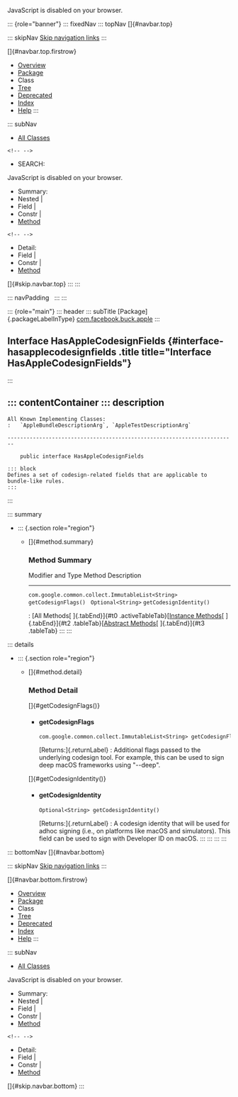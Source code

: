 <div>

JavaScript is disabled on your browser.

</div>

::: {role="banner"}
::: fixedNav
::: topNav
[]{#navbar.top}

::: skipNav
[Skip navigation links](#skip.navbar.top "Skip navigation links")
:::

[]{#navbar.top.firstrow}

-   [Overview](../../../../index.html)
-   [Package](package-summary.html)
-   Class
-   [Tree](package-tree.html)
-   [Deprecated](../../../../deprecated-list.html)
-   [Index](../../../../index-all.html)
-   [Help](../../../../help-doc.html)
:::

::: subNav
-   [All Classes](../../../../allclasses.html)

```{=html}
<!-- -->
```
-   SEARCH:

<div>

<div>

JavaScript is disabled on your browser.

</div>

</div>

<div>

-   Summary: 
-   Nested \| 
-   Field \| 
-   Constr \| 
-   [Method](#method.summary)

```{=html}
<!-- -->
```
-   Detail: 
-   Field \| 
-   Constr \| 
-   [Method](#method.detail)

</div>

[]{#skip.navbar.top}
:::
:::

::: navPadding
 
:::
:::

::: {role="main"}
::: header
::: subTitle
[Package]{.packageLabelInType} [com.facebook.buck.apple](package-summary.html)
:::

## Interface HasAppleCodesignFields {#interface-hasapplecodesignfields .title title="Interface HasAppleCodesignFields"}
:::

::: contentContainer
::: description
-   

    All Known Implementing Classes:
    :   `AppleBundleDescriptionArg`, `AppleTestDescriptionArg`

    ------------------------------------------------------------------------

        public interface HasAppleCodesignFields

    ::: block
    Defines a set of codesign-related fields that are applicable to
    bundle-like rules.
    :::
:::

::: summary
-   ::: {.section role="region"}
    -   []{#method.summary}

        ### Method Summary

          Modifier and Type                                   Method                    Description
          --------------------------------------------------- ------------------------- -------------
          `com.google.common.collect.ImmutableList<String>`   `getCodesignFlags()`       
          `Optional<String>`                                  `getCodesignIdentity()`    

          : [All Methods[ ]{.tabEnd}]{#t0 .activeTableTab}[[Instance
          Methods](javascript:show(2);)[ ]{.tabEnd}]{#t2
          .tableTab}[[Abstract
          Methods](javascript:show(4);)[ ]{.tabEnd}]{#t3 .tableTab}
    :::
:::

::: details
-   ::: {.section role="region"}
    -   []{#method.detail}

        ### Method Detail

        []{#getCodesignFlags()}

        -   #### getCodesignFlags

            ``` methodSignature
            com.google.common.collect.ImmutableList<String> getCodesignFlags()
            ```

            [Returns:]{.returnLabel}
            :   Additional flags passed to the underlying codesign tool.
                For example, this can be used to sign deep macOS
                frameworks using \"\--deep\".

        []{#getCodesignIdentity()}

        -   #### getCodesignIdentity

            ``` methodSignature
            Optional<String> getCodesignIdentity()
            ```

            [Returns:]{.returnLabel}
            :   A codesign identity that will be used for adhoc signing
                (i.e., on platforms like macOS and simulators). This
                field can be used to sign with Developer ID on macOS.
    :::
:::
:::
:::

::: bottomNav
[]{#navbar.bottom}

::: skipNav
[Skip navigation links](#skip.navbar.bottom "Skip navigation links")
:::

[]{#navbar.bottom.firstrow}

-   [Overview](../../../../index.html)
-   [Package](package-summary.html)
-   Class
-   [Tree](package-tree.html)
-   [Deprecated](../../../../deprecated-list.html)
-   [Index](../../../../index-all.html)
-   [Help](../../../../help-doc.html)
:::

::: subNav
-   [All Classes](../../../../allclasses.html)

<div>

<div>

JavaScript is disabled on your browser.

</div>

</div>

<div>

-   Summary: 
-   Nested \| 
-   Field \| 
-   Constr \| 
-   [Method](#method.summary)

```{=html}
<!-- -->
```
-   Detail: 
-   Field \| 
-   Constr \| 
-   [Method](#method.detail)

</div>

[]{#skip.navbar.bottom}
:::
